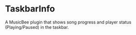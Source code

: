 # TaskbarInfo
A MusicBee plugin that shows song progress and player status (Playing/Paused) in the taskbar.
